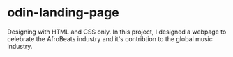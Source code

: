 # odin-landing-page
Designing with HTML and CSS only.
In this project, I designed a webpage to celebrate the AfroBeats industry and it's contribtion to the global music industry.